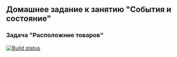 ## Домашнее задание к занятию "События и состояние"
### Задача "Расположние товаров"

[![Build status](https://ci.appveyor.com/api/projects/status/4gj16wchebxiv27u?svg=true)](https://ci.appveyor.com/project/JaneKhris/ra-hw2-layouts)
